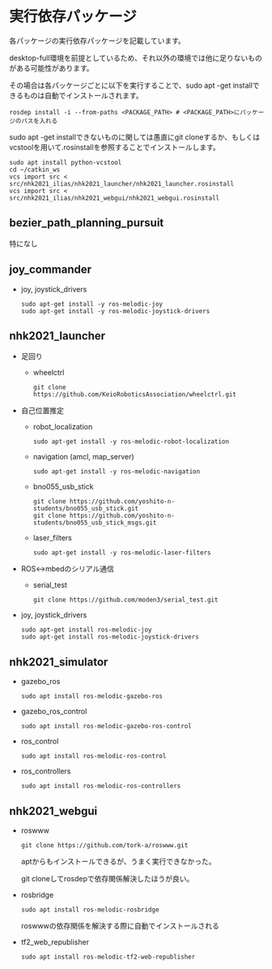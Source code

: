 # 実行依存パッケージ

各パッケージの実行依存パッケージを記載しています。

 desktop-full環境を前提としているため、それ以外の環境では他に足りないものがある可能性があります。

その場合は各パッケージごとに以下を実行することで、sudo apt -get installできるものは自動でインストールされます。

```shell
rosdep install -i --from-paths <PACKAGE_PATH> # <PACKAGE_PATH>にパッケージのパスを入れる
```

sudo apt -get installできないものに関しては愚直にgit cloneするか、もしくはvcstoolを用いて.rosinstallを参照することでインストールします。

```shell
sudo apt install python-vcstool
cd ~/catkin_ws
vcs import src < src/nhk2021_ilias/nhk2021_launcher/nhk2021_launcher.rosinstall
vcs import src < src/nhk2021_ilias/nhk2021_webgui/nhk2021_webgui.rosinstall
```



## bezier_path_planning_pursuit

特になし



## joy_commander

- joy, joystick_drivers

  ```shell
  sudo apt-get install -y ros-melodic-joy
  sudo apt-get install -y ros-melodic-joystick-drivers
  ```

  

## nhk2021_launcher

- 足回り

  - wheelctrl

    ```shell
    git clone https://github.com/KeioRoboticsAssociation/wheelctrl.git
    ```

- 自己位置推定

  - robot_localization

    ```shell
    sudo apt-get install -y ros-melodic-robot-localization
    ```

  - navigation (amcl, map_server)

    ```shell
    sudo apt-get install -y ros-melodic-navigation
    ```

  - bno055_usb_stick

    ```shell
    git clone https://github.com/yoshito-n-students/bno055_usb_stick.git
    git clone https://github.com/yoshito-n-students/bno055_usb_stick_msgs.git
    ```

  - laser_filters

    ```shell
    sudo apt-get install -y ros-melodic-laser-filters
    ```

- ROS<->mbedのシリアル通信

  - serial_test

    ```shell
    git clone https://github.com/moden3/serial_test.git
    ```

- joy, joystick_drivers

  ```shell
  sudo apt-get install ros-melodic-joy
  sudo apt-get install ros-melodic-joystick-drivers
  ```

  

## nhk2021_simulator

- gazebo_ros

  ```shell
  sudo apt install ros-melodic-gazebo-ros
  ```

- gazebo_ros_control 

  ```shell
  sudo apt install ros-melodic-gazebo-ros-control 
  ```

- ros_control

  ```shell
  sudo apt install ros-melodic-ros-control
  ```

- ros_controllers 

  ```shell
  sudo apt install ros-melodic-ros-controllers 
  ```

  

## nhk2021_webgui

- roswww

  ```shell
  git clone https://github.com/tork-a/roswww.git
  ```

  aptからもインストールできるが、うまく実行できなかった。

  git cloneしてrosdepで依存関係解決したほうが良い。

- rosbridge

  ```shell
  sudo apt install ros-melodic-rosbridge
  ```

  roswwwの依存関係を解決する際に自動でインストールされる

- tf2_web_republisher

  ```shell
  sudo apt install ros-melodic-tf2-web-republisher 
  ```

  
